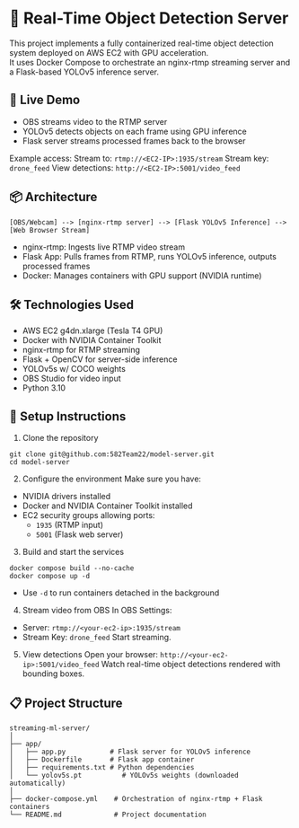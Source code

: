 # 🚀 Real-Time Object Detection Server

This project implements a fully containerized real-time object detection system deployed on AWS EC2 with GPU acceleration.  
It uses Docker Compose to orchestrate an nginx-rtmp streaming server and a Flask-based YOLOv5 inference server.


## 📸 Live Demo

- OBS streams video to the RTMP server
- YOLOv5 detects objects on each frame using GPU inference
- Flask server streams processed frames back to the browser

Example access:
Stream to: `rtmp://<EC2-IP>:1935/stream`
Stream key:` drone_feed`
View detections: `http://<EC2-IP>:5001/video_feed`


## 📦 Architecture

```plaintext
[OBS/Webcam] --> [nginx-rtmp server] --> [Flask YOLOv5 Inference] --> [Web Browser Stream]
```
- nginx-rtmp: Ingests live RTMP video stream
- Flask App: Pulls frames from RTMP, runs YOLOv5 inference, outputs processed frames
- Docker: Manages containers with GPU support (NVIDIA runtime)


## 🛠️ Technologies Used
- AWS EC2 g4dn.xlarge (Tesla T4 GPU)
- Docker with NVIDIA Container Toolkit
- nginx-rtmp for RTMP streaming
- Flask + OpenCV for server-side inference
- YOLOv5s w/ COCO weights
- OBS Studio for video input
- Python 3.10


## 🚀 Setup Instructions
1. Clone the repository
  ```
  git clone git@github.com:582Team22/model-server.git
  cd model-server
  ```

2. Configure the environment
Make sure you have:
- NVIDIA drivers installed
- Docker and NVIDIA Container Toolkit installed
- EC2 security groups allowing ports:
   - `1935` (RTMP input)
   - `5001` (Flask web server)

3. Build and start the services
```
docker compose build --no-cache
docker compose up -d
```
- Use `-d` to run containers detached in the background

4. Stream video from OBS
In OBS Settings:
 - Server: `rtmp://<your-ec2-ip>:1935/stream`
 - Stream Key: `drone_feed`
Start streaming.

5. View detections
Open your browser:
`http://<your-ec2-ip>:5001/video_feed`
Watch real-time object detections rendered with bounding boxes.


## 📋 Project Structure
```plaintext
streaming-ml-server/
│
├── app/
│   ├── app.py           # Flask server for YOLOv5 inference
│   ├── Dockerfile       # Flask app container
│   ├── requirements.txt # Python dependencies
│   └── yolov5s.pt          # YOLOv5s weights (downloaded automatically)
│
├── docker-compose.yml    # Orchestration of nginx-rtmp + Flask containers
└── README.md             # Project documentation
```
